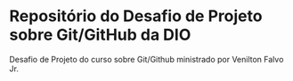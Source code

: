 #  Repositório do Desafio  de Projeto sobre Git/GitHub da DIO
Desafio de Projeto do curso sobre Git/Github ministrado por Venilton Falvo Jr. 
